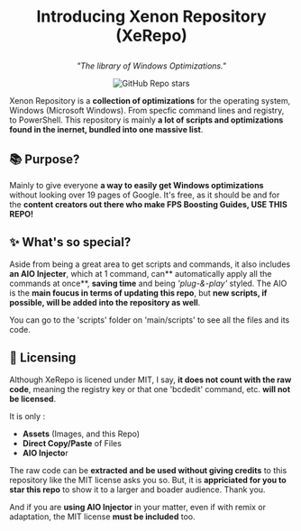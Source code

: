 <h1 align="center">

Introducing Xenon Repository (XeRepo)

</h1>

<div align="center">

*"The library of Windows Optimizations."*

![GitHub Repo stars](https://img.shields.io/github/stars/xeproject/xerepo?style=for-the-badge&color=gold)

</div>

Xenon Repository is a **collection of optimizations** for the operating system, Windows (Microsoft Windows). From specfic command lines and registry, to PowerShell. This repository is mainly **a lot of scripts and optimizations found in the inernet, bundled into one massive list**.

## 📚 Purpose?
Mainly to give everyone **a way to easily get Windows optimizations** without looking over 19 pages of Google. It's free, as it should be and for the **content creators out there who make FPS Boosting Guides, USE THIS REPO!**

## ✨ What's so special?
Aside from being a great area to get scripts and commands, it also includes **an AIO Injecter**, which at 1 command, can** automatically apply all the commands at once**, **saving time** and being _'plug-&-play'_ styled. The AIO is the **main foucus in terms of updating this repo**, but **new scripts, if possible, will be added into the repository as well**.

You can go to the 'scripts' folder on 'main/scripts' to see all the files and its code.

## 📝 Licensing
Although XeRepo is licened under MIT, I say, **it does not count with the raw code**, meaning the registry key or that one 'bcdedit' command, etc. **will not be licensed**.

It is only :
- **Assets** (Images, and this Repo)
- **Direct Copy/Paste** of Files
- **AIO Injecto**r

The raw code can be **extracted and be used without giving credits** to this repository like the MIT license asks you so. But, it is **appriciated for you to star this repo** to show it to a larger and boader audience. Thank you.

And if you are **using AIO Injector** in your matter, even if with remix or adaptation, the MIT license **must be included** too.
